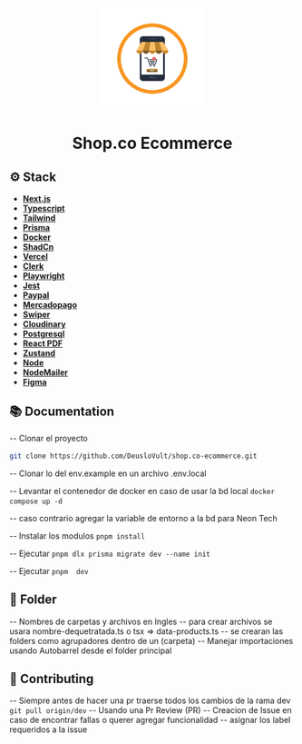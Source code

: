 <div align="center" >
  <img src="resources/logo.jpg" height="180" width="auto" >
<h1> Shop.co Ecommerce </h1>
</div>

## ⚙️ Stack

- [**Next.js**](https://nextjs.org/)
- [**Typescript**](https://www.typescriptlang.org/)
- [**Tailwind**](https://tailwindcss.com/)
- [**Prisma**](https://www.prisma.io/)
- [**Docker**](https://www.docker.com/)
- [**ShadCn**](https://shadcn.com/)
- [**Vercel**](https://vercel.com/)
- [**Clerk**](https://clerk.com/)
- [**Playwright**](https://playwright.dev/)
- [**Jest**](https://jestjs.io/)
- [**Paypal**](https://www.paypal.com/)
- [**Mercadopago**](https://www.mercadopago.com)
- [**Swiper**](https://swiperjs.com/)
- [**Cloudinary**](https://cloudinary.com/)
- [**Postgresql**](https://www.postgresql.org/)
- [**React PDF**](https://react-pdf.org/)
- [**Zustand**](https://github.com/pmndrs/zustand)
- [**Node**](https://nodejs.org/en/)
- [**NodeMailer**](https://nodemailer.com)
- [**Figma**](https://www.figma.com/file/3mWN7pXpoSpWS4GuVxOA8F/E-commerce-Website-Template-(Freebie)-(Community)?type=design&node-id=20-2&mode=design&t=OhMHyqBvndrTCNnZ-0)

## 📚 Documentation

-- Clonar el proyecto

```bash
git clone https://github.com/DeusloVult/shop.co-ecommerce.git
```

-- Clonar lo del env.example en un archivo .env.local

-- Levantar el contenedor de docker en caso de usar la bd local `docker compose up -d`

-- caso contrario agregar la variable de entorno a la bd para Neon Tech

-- Instalar los modulos `pnpm install`

-- Ejecutar `pnpm dlx prisma migrate dev --name init`

-- Ejecutar `pnpm  dev`

## 🚀 Folder

-- Nombres de carpetas y archivos en Ingles
-- para crear archivos se usara nombre-dequetratada.ts o tsx => data-products.ts
-- se crearan las folders como agrupadores dentro de un (carpeta)
-- Manejar importaciones usando Autobarrel desde el folder principal

## 📝 Contributing

-- Siempre antes de hacer una pr traerse todos los cambios de la rama dev `git pull origin/dev`
-- Usando una Pr Review (PR)
-- Creacion de Issue en caso de encontrar fallas o querer agregar funcionalidad
-- asignar los label requeridos a la issue
<!-- -- new 2 -->